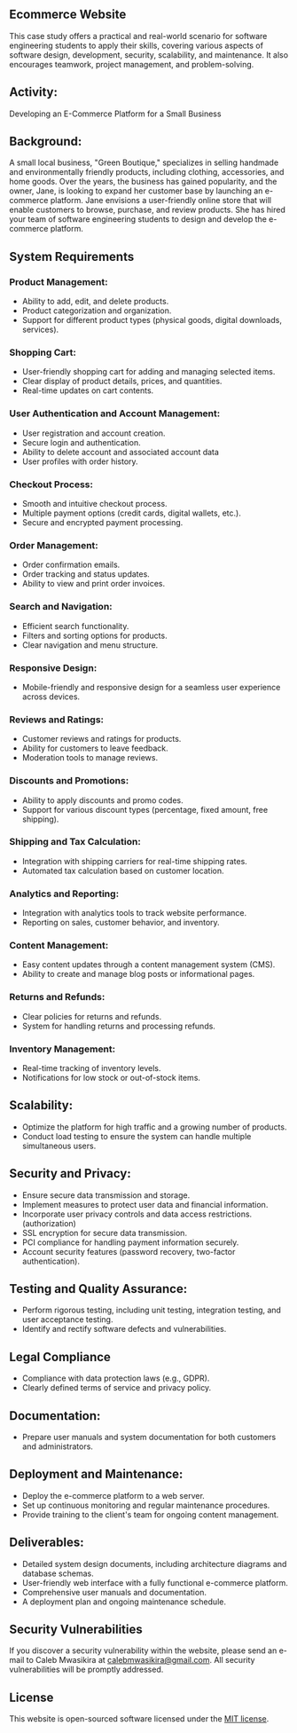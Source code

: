 ## Ecommerce Website

This case study offers a practical and real-world scenario for software engineering students to apply their skills, covering various aspects of software design, development, security, scalability, and maintenance. It also encourages teamwork, project management, and problem-solving.

## Activity:
 Developing an E-Commerce Platform for a Small Business

## Background:
A small local business, "Green Boutique," specializes in selling handmade and environmentally friendly products, including clothing, accessories, and home goods. Over the years, the business has gained popularity, and the owner, Jane, is looking to expand her customer base by launching an e-commerce platform. Jane envisions a user-friendly online store that will enable customers to browse, purchase, and review products. She has hired your team of software engineering students to design and develop the e-commerce platform.


## System Requirements

### Product Management:
- Ability to add, edit, and delete products.
- Product categorization and organization.
- Support for different product types (physical goods, digital downloads, services).

### Shopping Cart:
- User-friendly shopping cart for adding and managing selected items.
- Clear display of product details, prices, and quantities.
- Real-time updates on cart contents.

### User Authentication and Account Management:
- User registration and account creation.
- Secure login and authentication.
- Ability to delete account and associated account data
- User profiles with order history.

### Checkout Process:
- Smooth and intuitive checkout process.
- Multiple payment options (credit cards, digital wallets, etc.).
- Secure and encrypted payment processing.

### Order Management:
- Order confirmation emails.
- Order tracking and status updates.
- Ability to view and print order invoices.

### Search and Navigation:
- Efficient search functionality.
- Filters and sorting options for products.
- Clear navigation and menu structure.

### Responsive Design:
- Mobile-friendly and responsive design for a seamless user experience across devices.

### Reviews and Ratings:
- Customer reviews and ratings for products.
- Ability for customers to leave feedback.
- Moderation tools to manage reviews.

### Discounts and Promotions:
- Ability to apply discounts and promo codes.
- Support for various discount types (percentage, fixed amount, free shipping).

### Shipping and Tax Calculation:
- Integration with shipping carriers for real-time shipping rates.
- Automated tax calculation based on customer location.

### Analytics and Reporting:
- Integration with analytics tools to track website performance.
- Reporting on sales, customer behavior, and inventory.

### Content Management:
- Easy content updates through a content management system (CMS).
- Ability to create and manage blog posts or informational pages.

### Returns and Refunds:
- Clear policies for returns and refunds.
- System for handling returns and processing refunds.

### Inventory Management:
- Real-time tracking of inventory levels.
- Notifications for low stock or out-of-stock items.

## Scalability:
- Optimize the platform for high traffic and a growing number of products.
- Conduct load testing to ensure the system can handle multiple simultaneous users.


## Security and Privacy:
- Ensure secure data transmission and storage.
- Implement measures to protect user data and financial information.
- Incorporate user privacy controls and data access restrictions. (authorization)
- SSL encryption for secure data transmission.
- PCI compliance for handling payment information securely.
- Account security features (password recovery, two-factor authentication).


## Testing and Quality Assurance:
- Perform rigorous testing, including unit testing, integration testing, and user acceptance testing.
- Identify and rectify software defects and vulnerabilities.

## Legal Compliance
- Compliance with data protection laws (e.g., GDPR).
- Clearly defined terms of service and privacy policy.

## Documentation:
- Prepare user manuals and system documentation for both customers and administrators.

## Deployment and Maintenance:
- Deploy the e-commerce platform to a web server.
- Set up continuous monitoring and regular maintenance procedures.
- Provide training to the client's team for ongoing content management.

## Deliverables:
- Detailed system design documents, including architecture diagrams and database schemas.
- User-friendly web interface with a fully functional e-commerce platform.
- Comprehensive user manuals and documentation.
- A deployment plan and ongoing maintenance schedule.

## Security Vulnerabilities

If you discover a security vulnerability within the website, please send an e-mail to Caleb Mwasikira at [calebmwasikira@gmail.com](mailto:calebmwasikira@gmail.com). All security vulnerabilities will be promptly addressed.

## License

This website is open-sourced software licensed under the [MIT license](https://opensource.org/licenses/MIT).
